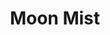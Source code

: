 ---
layout: location
title: Moon Mist
keywords: resort stay
cover_image: "/properties/Moon Mist/1.jpg"
images_src: Moon Mist
price: ₹2,999
area: Coorg
rating: 5
description: Moon Mist estates is an estate resort at Coorg in Karnataka. At 3800ft above sea level, this luxury resort in coorg gives you a picturesque view of the mountain ranges of western ghats. Uncrowded and unpolluted, moon mist is one of the best places to stay in coorg, perfect for those looking for a getaway to breath fresh, clean air, take lazy walks and relax. Trek, Camp, Laugh, Sing and Dance. Come and Enjoy the wild beauty of coorg in a luxury resort amidst the woods, mist, rain, mountain, festivals, the people and much more.
district: Chikmagalur 
total-occupancy: 35
rooms: 9
stay-type: Resort
accomodation: [
    [0 Couples, 0, 0, house-door],
    [0 4-Sharing Rooms, 0, 0, shop],
    [0 Tent Stays, 0, 0, triangle-half],
]
pricing: [
    [BASIC PACKAGE, 1499, Stay | Breakfast | Activities | Hi-tea | Veg Snacks],
    [STANDARD PACKAGE, 2899, Stay | All Meals | Activities | Hi-tea | Veg Snacks],
    [COUPLE PACKAGE, 2999, Stay | All Meals | Activities | Hi-tea | Veg Snacks]
]
ameneties: [
    [ fa-solid fa-tv, TV],
    [ fa-solid fa-mug-hot, Hot Water],
    [ fa-solid fa-square-parking, parking],
    [ fa-solid fa-people-roof, Common Living Room],
    [ fa-solid fa-utensils, Common Dining Room],
    [ fa-solid fa-timeline, Playground],
    [ fa-solid fa-gamepad, Indoor Games],
    [ fa-solid fa-fire,Barbeque],
    [ fa-solid fa-wifi, WiFi],
    [ fa-solid fa-plug-circle-plus,Power Backup],
    [ fa-solid fa-mountain-sun, Plantation View],
    [ fa-solid fa-water, River Stream],
    [ fa-solid fa-camera, Photography],
]
activities: [ 
    [ fa-solid fa-fire,Bonfire],
    [ fa-solid fa-bicycle, Cycling],
    [ fa-solid fa-fish, Fishing],
    [ fa-solid fa-person-walking,Estate Walk], 
    [ fa-solid fa-lines-leaning, Waterfall],
    [ fa-solid fa-person-hiking,Trekking], 
    [ fa-solid fa-truck-pickup,Jeep-ride]
]
locations: [Mallandur Shooting Point(9kms),Ukuda Falls(23kms), Muthodi Wild Sanctuary(19kms), Mullangiri Peak(13KMS), Rangaba Betta(18kms), Bandekallu Gudda(3kms),]
breakfast: [Neer Dosa, item2, item3, item4]
lunch: [item1, item2, item3, item4]
dinner: [item1, item2, item3, item4]
tnc: ["Yes","No","Yes", "Yes", 01:00PM-11:00AM]
---